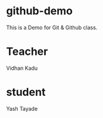 # github-demo
This is a Demo for Git &amp; Github class.

# Teacher
Vidhan Kadu

# student
Yash Tayade